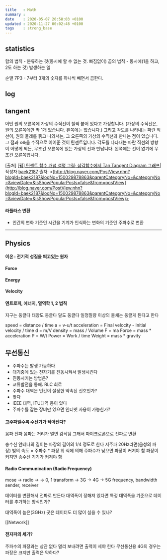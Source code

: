 ```yaml
---
title   : Math
summary :
date    : 2020-05-07 20:58:03 +0100
updated : 2020-11-27 00:02:48 +0100
tags    : strong_base
---
```


## statistics
합의 법칙 - 분류하는 것(동시에 할 수 없는 것. 빠짐없이)
곱의 법칙 - 동시에(1을 하고, 2도 하는 것) 발생하는 일

순열
7P3 - 7부터 3개의 숫자를 하나씩 빼면서 곱한다.

## log
## tangent
어떤 원의 오른쪽에 가상의 수직선이 찰싹 붙어 있다고 가정합니다. (가상의 수직선은, 원의 오른쪽에만 딱 1개 있습니다. 왼쪽에는 없습니다.) 그리고 각도를 나타내는 파란 직선이, 원의 둘레를 뚥고 나와서는, 그 오른쪽의 가상의 수직선과 만나는 점이 있습니다. 그 점과 x축을 수직으로 이어준 것이 탄젠트입니다. 각도를 나타내는 파란 직선의 방향이 어떻게 되든, 무조건 오른쪽에 있는 가상의 선과 만납니다. 왼쪽에는 선이 없기에 무조건 오른쪽입니다.

[출처] [[펌] 탄젠트 함수 개념 설명 그림; 삼각함수에서 Tan Tangent Diagram 그래프](http://blog.naver.com/baek2187/150029878863)|작성자 [baek2187](http://blog.naver.com/baek2187)
출처: <[http://blog.naver.com/PostView.nhn?blogId=baek2187&logNo=150029878863&parentCategoryNo=&categoryNo=&viewDate=&isShowPopularPosts=false&from=postView](http://blog.naver.com/PostView.nhn?blogId=baek2187&logNo=150029878863&parentCategoryNo=&categoryNo=&viewDate=&isShowPopularPosts=false&from=postView)>

#### 라플라스 변환
- 인간의 변화 기준인 시간을 기계가 인식하는 변화의 기준인 주파수로 변환

-----------------------------------------------------------------------

## Physics
#### 이온 : 전기적 성질을 띄고있는 원자

#### Force
#### Energy
#### Velocity

#### 엔트로피, 에너지, 열역학 1, 2 법칙
지구는 둥글다
태양도 둥글다
달도 둥글다
일정질량 이상의 물체는 둥글게 된다고 한다

speed = distance / time
a = v-u/t
acceleration = Final velocity - Initial velocity / time
d = m/V
density = mass / Volume
F = ma
Force = mass * acceleration
P = W/t
Power = Work / time
Weight = mass * gravity

## 무선통신
- 주파수는 발생 가능하다
 - 대기중에 있는 전자기를 진동시켜서 발생시킨다
- 진동시키는 방법은?
 - 교류발전을 통해. RLC 회로
- 주파수 대역은 인간이 설정한 약속된 신호인가?
 - 맞다
 - IEEE 대역, ITU대역 등이 있다
- 주파수를 잡는 장비만 있으면 인터넷 사용이 가능한가?

#### 고주파일수록 수신기가 작아진다?
음파 전파
음파는 거리가 멀면 감쇠됨 그래서 마이크로폰으로 전파로 변환

송수신 안테나의 길이는 파장의 길이의 1/4 정도로 한다
저주파 20Hz라면(음성의 파장)
빛의 속도 = 주파수 * 파장
위 식에 의해 주파수가 낮으면 파장이 커져야 함
파장이 커지면 송수신 기기가 커져야 함

#### Radio Communication (Radio Frequency)
mose -> radio -> -> 0, 1 transform -> 3G -> 4G -> 5G
frequency, bandwidth
sender, receiver

데이터를 변환해서 전파로 만든다
대역폭이 정해져 있다면 특정 대역폭을 기준으로 데이터를 추가하는 방식인가?

대역폭이 높은(3GHz) 곳은 데이터도 더 많이 실을 수 있나?

[[Network]]

#### 전자파의 세기?
주파수의 파장과는 상관 없다
멀리 보내려면 출력이 세야 한다
무선통신용 4G의 경우는 파장은 크지만 출력은 약하다?

